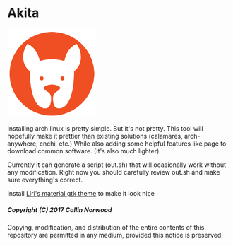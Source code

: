 # Akita 

![Icon](https://github.com/Collinthegeek/Akita/blob/master/icon.png) 

Installing arch linux is pretty simple. But it's not pretty. This tool will hopefully make it prettier than existing solutions (calamares, arch-anywhere, cnchi, etc.) While also adding some helpful features like page to download common software. (It's also much lighter)

Currently it can generate a script (out.sh) that  will ocasionally work without any modification. Right now you should carefully review out.sh and make sure everything's correct.


Install [Liri's material gtk theme](https://www.github.com/lirios/material-gtk-theme) to make it look nice


##### Copyright (C) 2017 Collin Norwood

Copying, modification, and distribution of the entire contents of this repository are permitted in any medium, provided this notice is preserved.
